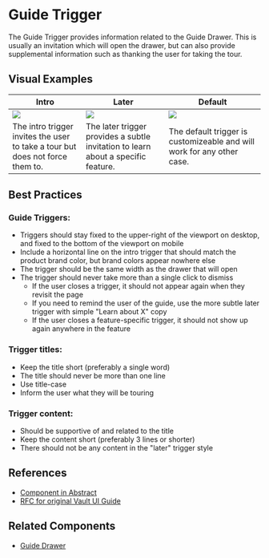 # Guide Trigger

The Guide Trigger provides information related to the Guide Drawer. This is usually an invitation which will open the drawer, but can also provide supplemental information such as thanking the user for taking the tour.

## Visual Examples
| Intro | Later | Default |
| --- |---| --- |
| ![](https://drive.google.com/uc?id=1PCWsD3H5hsQV0-Bls2cRPOjbnepwPiVj) | ![](https://drive.google.com/uc?id=1-VgqaIchhPVIVx8R3ZYXU6QwI5_h4JUa) | ![](https://drive.google.com/uc?id=11uAZFoUNTjysXLM5fD32B38dM_atfxcG) |
| The intro trigger invites the user to take a tour but does not force them to. | The later trigger provides a subtle invitation to learn about a specific feature. | The default trigger is customizeable and will work for any other case. |

## Best Practices

### Guide Triggers:
- Triggers should stay fixed to the upper-right of the viewport on desktop, and fixed to the bottom of the viewport on mobile
- Include a horizontal line on the intro trigger that should match the product brand color, but brand colors appear nowhere else
- The trigger should be the same width as the drawer that will open
- The trigger should never take more than a single click to dismiss
  - If the user closes a trigger, it should not appear again when they revisit the page
  - If you need to remind the user of the guide, use the more subtle later trigger with simple "Learn about X" copy
  - If the user closes a feature-specific trigger, it should not show up again anywhere in the feature

### Trigger titles:
- Keep the title short (preferably a single word)
- The title should never be more than one line
- Use title-case
- Inform the user what they will be touring


### Trigger content:
- Should be supportive of and related to the title
- Keep the content short (preferably 3 lines or shorter)
- There should not be any content in the "later" trigger style

## References

- [Component in Abstract](https://share.goabstract.com/d6532206-444d-4752-a396-56fe0641228c)
- [RFC for original Vault UI Guide](https://docs.google.com/document/d/1QZTtQmsYQ4_cZNxrs1A5c1FbJLjvOtDLyz2QRTPuq44/edit#)

## Related Components

- [Guide Drawer](guide-drawer.md)

